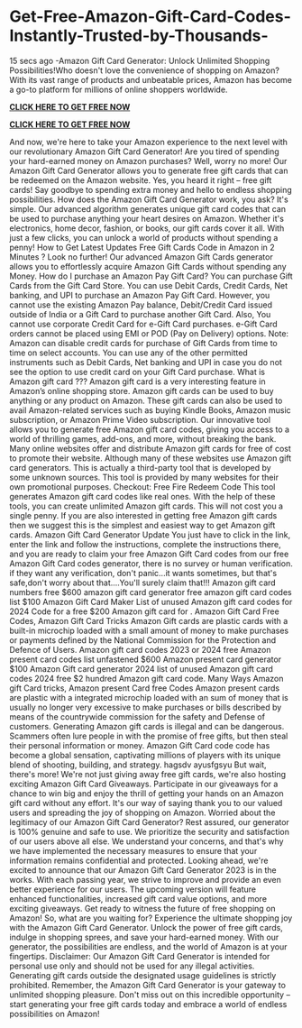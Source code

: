 # Get-Free-Amazon-Gift-Card-Codes-Instantly-Trusted-by-Thousands-
15 secs ago -Amazon Gift Card Generator: Unlock Unlimited Shopping Possibilities!Who doesn't love the convenience of shopping on Amazon? With its vast range of products and unbeatable prices, Amazon has become a go-to platform for millions of online shoppers worldwide.

**[CLICK HERE TO GET FREE NOW](https://givxo.com/amazon/)**

**[CLICK HERE TO GET FREE NOW](https://givxo.com/amazon/)**

And now, we're here to take your Amazon experience to the next level with our revolutionary Amazon Gift Card Generator!
Are you tired of spending your hard-earned money on Amazon purchases? Well, worry no more! Our Amazon Gift Card Generator allows you to generate free gift cards that can be redeemed on the Amazon website. Yes, you heard it right – free gift cards! Say goodbye to spending extra money and hello to endless shopping possibilities.
How does the Amazon Gift Card Generator work, you ask? It's simple. Our advanced algorithm generates unique gift card codes that can be used to purchase anything your heart desires on Amazon. Whether it's electronics, home decor, fashion, or books, our gift cards cover it all. With just a few clicks, you can unlock a world of products without spending a penny!
How to Get Latest Updates Free Gift Cards Code in Amazon in 2 Minutes ? Look no further! Our advanced Amazon Gift Cards generator allows you to effortlessly acquire Amazon Gift Cards without spending any Money.
How do I purchase an Amazon Pay Gift Card?
You can purchase Gift Cards from the Gift Card Store.
You can use Debit Cards, Credit Cards, Net banking, and UPI to purchase an Amazon Pay Gift Card.
However, you cannot use the existing Amazon Pay balance, Debit/Credit Card issued outside of India or a Gift Card to purchase another Gift Card. Also, You cannot use corporate Credit Card for e-Gift Card purchases.
e-Gift Card orders cannot be placed using EMI or POD (Pay on Delivery) options.
Note: Amazon can disable credit cards for purchase of Gift Cards from time to time on select accounts. You can use any of the other permitted instruments such as Debit Cards, Net banking and UPI in case you do not see the option to use credit card on your Gift Card purchase.
What is Amazon gift card ???
Amazon gift card is a very interesting feature in Amazon’s online shopping store. Amazon gift cards can be used to buy anything or any product on Amazon. These gift cards can also be used to avail Amazon-related services such as buying Kindle Books, Amazon music subscription, or Amazon Prime Video subscription.
Our innovative tool allows you to generate free Amazon gift card codes, giving you access to a world of thrilling games, add-ons, and more, without breaking the bank.
Many online websites offer and distribute Amazon gift cards for free of cost to promote their website.
Although many of these websites use Amazon gift card generators. This is actually a third-party tool that is developed by some unknown sources. This tool is provided by many websites for their own promotional purposes.
Checkout: Free Fire Redeem Code
This tool generates Amazon gift card codes like real ones. With the help of these tools, you can create unlimited Amazon gift cards. This will not cost you a single penny.
If you are also interested in getting free Amazon gift cards then we suggest this is the simplest and easiest way to get Amazon gift cards.
Amazon Gift Card Generator Update
You just have to click in the link, enter the link and follow the instructions, complete the instructions there, and you are ready to claim your free Amazon Gift Card codes from our free Amazon Gift Card codes generator, there is no survey or human verification.
if they want any verification, don't panic...it wants sometimes, but that's safe,don't worry about that....You'll surely claim that!!!
Amazon gift card numbers free $600 amazon gift card generator free amazon gift card codes list $100 Amazon Gift Card Maker List of unused Amazon gift card codes for 2024 Code for a free $200 Amazon gift card for .
Amazon Gift Card Free Codes, Amazon Gift Card Tricks Amazon Gift cards are plastic cards with a built-in microchip loaded with a small amount of money to make purchases or payments defined by the National Commission for the Protection and Defence of Users.
Amazon gift card codes 2023 or 2024 free Amazon present card codes list unfastened $600 Amazon present card generator $100 Amazon Gift card generator 2024 list of unused Amazon gift card codes 2024 free $2 hundred Amazon gift card code.
Many Ways Amazon gift Card tricks, Amazon present Card free Codes Amazon present cards are plastic with a integrated microchip loaded with an sum of money that is usually no longer very excessive to make purchases or bills described by means of the countrywide commission for the safety and Defense of customers.
Generating Amazon gift cards is illegal and can be dangerous. Scammers often lure people in with the promise of free gifts, but then steal their personal information or money. Amazon Gift Card code code has become a global sensation, captivating millions of players with its unique blend of shooting, building, and strategy. hagsdv ayusfgsyu
But wait, there's more! We're not just giving away free gift cards, we're also hosting exciting Amazon Gift Card Giveaways. Participate in our giveaways for a chance to win big and enjoy the thrill of getting your hands on an Amazon gift card without any effort. It's our way of saying thank you to our valued users and spreading the joy of shopping on Amazon.
Worried about the legitimacy of our Amazon Gift Card Generator? Rest assured, our generator is 100% genuine and safe to use. We prioritize the security and satisfaction of our users above all else. We understand your concerns, and that's why we have implemented the necessary measures to ensure that your information remains confidential and protected.
Looking ahead, we're excited to announce that our Amazon Gift Card Generator 2023 is in the works. With each passing year, we strive to improve and provide an even better experience for our users. The upcoming version will feature enhanced functionalities, increased gift card value options, and more exciting giveaways. Get ready to witness the future of free shopping on Amazon!
So, what are you waiting for? Experience the ultimate shopping joy with the Amazon Gift Card Generator. Unlock the power of free gift cards, indulge in shopping sprees, and save your hard-earned money. With our generator, the possibilities are endless, and the world of Amazon is at your fingertips.
Disclaimer: Our Amazon Gift Card Generator is intended for personal use only and should not be used for any illegal activities. Generating gift cards outside the designated usage guidelines is strictly prohibited.
Remember, the Amazon Gift Card Generator is your gateway to unlimited shopping pleasure. Don't miss out on this incredible opportunity – start generating your free gift cards today and embrace a world of endless possibilities on Amazon!
